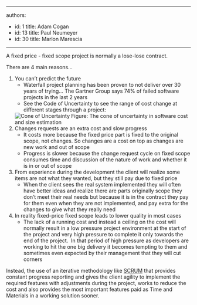 

---
authors:
  - id: 1
    title: Adam Cogan
  - id: 13
    title: Paul Neumeyer
  - id: 30
    title: Marlon Marescia
---




<span class='intro'> 
  <p>A fixed price - fixed scope project is normally a lose-lose contract.</p>
<p>There are 4 main reasons...</p>
 </span>


  <ol>
    <li>You can’t predict the future
    <ul>
        <li>Waterfall project planning has been proven to not  deliver over 30 years of trying... The Gartner Group says 74% of failed software  projects in the last 2 years</li>
        <li>See the Code of Uncertainty to see the range of cost  change at different stages through a project&#58;<span class="ms-rteCustom-FigureNormal"></span></li>
</ul>
<span><img src="/Management/RulesToBeingSoftwareConsultants-DealingWithClients/PublishingImages/cone-of-uncertainty.jpg" alt="Cone of Uncertainty" class="ms-rteCustom-ImageArea" />
        <span class="ms-rteCustom-FigureNormal">Figure&#58; The cone of uncertainty in software cost and size estimation<span style="display&#58;inline-block;"></span></span></span><ul>
    </ul>
    </li>
    <li>Changes requests are an extra cost and slow progress
    <ul>
        <li>It costs more because the fixed price part is fixed to  the original scope, not changes. So changes are a cost on top as changes are  new work and out of scope</li>
        <li>Progress is slower because the change request cycle on  fixed scope consumes time and discussion of the nature of work and whether it  is in or out of scope</li>
    </ul>
    </li>
    <li>From experience during the development the client will  realize some items are not what they wanted, but they still pay due to fixed  price
    <ul>
        <li>When the client sees the real system implemented they  will often have better ideas and realize there are parts originally scope they  don’t meet their real needs but because it is in the contract they pay for them  even when they are not implemented, and pay extra for the changes to give what  they really need</li>
    </ul>
    </li>
    <li>In reality fixed-price fixed scope leads to lower quality in most cases
    <ul>
        <li>The lack of a running cost and instead a ceiling on  the cost will normally result in a low pressure project environment at the  start of the project and very high pressure to complete it only towards the end  of the project.&#160; In that period of high pressure as developers are working  to hit the one big delivery it becomes tempting to them and sometimes even  expected by their management that they will cut corners</li>
    </ul>
    </li>
</ol>
<p>Instead,  the use of an iterative methodology like <a href="http&#58;//www.ssw.com.au/ssw/Consulting/Scrum.aspx">SCRUM</a> that provides constant progress  reporting and gives the client agility to implement the required features with  adjustments during the project, works to reduce the cost and also provides the  most important features paid as Time and Materials in a working solution  sooner.</p>



